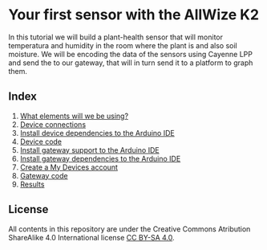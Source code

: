 # Your first sensor with the AllWize K2

In this tutorial we will build a plant-health sensor that will monitor temperatura and humidity in the room where the plant is and also soil moisture. We will be encoding the data of the sensors using Cayenne LPP and send the to our gateway, that will in turn send it to a platform to graph them.

## Index

1. [What elements will we be using?](01-elements.md)
1. [Device connections](02-device-connections.md)
1. [Install device dependencies to the Arduino IDE](03-arduino-ide-device-dependencies.md)
1. [Device code](04-device-code.md)
1. [Install gateway support to the Arduino IDE](05-arduino-ide-esp8266-support.md)
1. [Install gateway dependencies to the Arduino IDE](06-arduino-ide-gateway-dependencies.md)
1. [Create a My Devices account](07-my-devices.md)
1. [Gateway code](08-gateway-code.md)
1. [Results](09-results.md)

## License

All contents in this repository are under the Creative Commons Atribution ShareAlike 4.0 International license [CC BY-SA 4.0](https://creativecommons.org/licenses/by-sa/4.0/).

